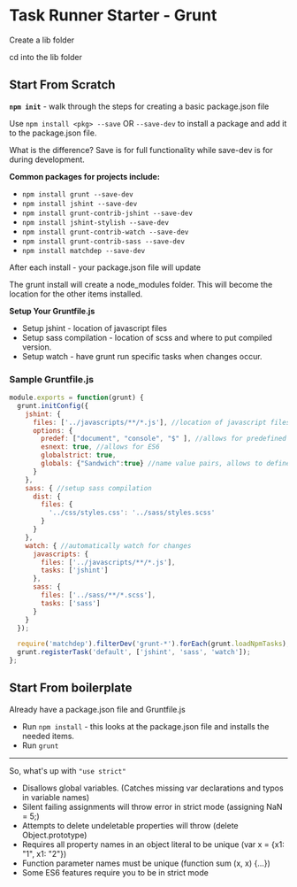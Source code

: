 # Task Runner Starter - Grunt
 
Create a lib folder

cd into the lib folder

## Start From Scratch
**`npm init`** - walk through the steps for creating a basic package.json file

Use `npm install <pkg> --save` OR `--save-dev`
to install a package and add it to the package.json file.

What is the difference? Save is for full functionality while save-dev is for during development.

**Common packages for projects include:**
* `npm install grunt --save-dev`
* `npm install jshint --save-dev`
* `npm install grunt-contrib-jshint --save-dev`
* `npm install jshint-stylish --save-dev`
* `npm install grunt-contrib-watch --save-dev`
* `npm install grunt-contrib-sass --save-dev`
* `npm install matchdep --save-dev`

After each install - your package.json file will update

The grunt install will create a node_modules folder. This will become the location for the other items installed.

**Setup Your Gruntfile.js**

* Setup jshint - location of javascript files
* Setup sass compilation - location of scss and where to put compiled version.
* Setup watch - have grunt run specific tasks when changes occur.

### Sample Gruntfile.js
```javascript
module.exports = function(grunt) {
  grunt.initConfig({
    jshint: {
      files: ['../javascripts/**/*.js'], //location of javascript files
      options: {
        predef: ["document", "console", "$" ], //allows for predefined things not found in js
        esnext: true, //allows for ES6 
        globalstrict: true,
        globals: {"Sandwich":true} //name value pairs, allows to define global vars used in many files.
      }
    },
    sass: { //setup sass compilation
      dist: {
        files: {
          '../css/styles.css': '../sass/styles.scss'
        }
      }
    },
    watch: { //automatically watch for changes
      javascripts: {
        files: ['../javascripts/**/*.js'], 
        tasks: ['jshint']
      },
      sass: {
        files: ['../sass/**/*.scss'],
        tasks: ['sass']
      }
    }
  });

  require('matchdep').filterDev('grunt-*').forEach(grunt.loadNpmTasks);
  grunt.registerTask('default', ['jshint', 'sass', 'watch']);
};

```
## Start From boilerplate
Already have a package.json file and Gruntfile.js
* Run `npm install` - this looks at the package.json file and installs the needed items.
* Run `grunt`


***********************
So, what's up with `"use strict"`
* Disallows global variables. (Catches missing var declarations and typos in variable names)
* Silent failing assignments will throw error in strict mode (assigning NaN = 5;)
* Attempts to delete undeletable properties will throw (delete Object.prototype)
* Requires all property names in an object literal to be unique (var x = {x1: "1", x1: "2"})
* Function parameter names must be unique (function sum (x, x) {...}) 
* Some ES6 features require you to be in strict mode
  
